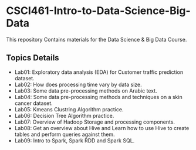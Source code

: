 # CSCI461-Intro-to-Data-Science-Big-Data

This repository Contains materials for the Data Science & Big Data Course.

## Topics Details

* Lab01: Exploratory data analysis (EDA) for Customer traffic prediction dataset.
* Lab02: How does processing time vary by data size.
* Lab03: Some data pre-processing methods on Arabic text.
* Lab04: Some data pre-processing methods and techniques on a skin cancer dataset.
* Lab05: Kmeans Clustring Algorithm practice.
* Lab06: Decision Tree Algorithm practice.
* Lab07: Overview of Hadoop Storage and processing components.
* Lab08: Get an overview about Hive and Learn how to use Hive to create tables and perform queries against them.
* Lab09: Intro to Spark, Spark RDD and Spark SQL.
